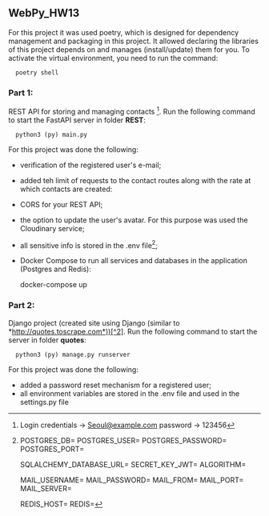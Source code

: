 ##  WebPy_HW13

For this project it was used poetry, which is designed for dependency management and packaging in this project. It 
allowed declaring the libraries of this project depends on and manages (install/update) them for you. To activate 
the virtual environment, you need to run the command:

      poetry shell

### Part 1:
REST API for storing and managing contacts [^1]. Run the following command to start the FastAPI server in folder **REST**:

      python3 (py) main.py

For this project was done the following:
- verification of the registered user's e-mail;
- added teh limit of requests to the contact routes along with the rate at which contacts are created:
- CORS for your REST API;
- the option to update the user's avatar. For this purpose was used the Cloudinary service;
- all sensitive info is stored in the .env file[^3];
- Docker Compose to run all services and databases in the application (Postgres and Redis):

    docker-compose up


### Part 2:
Django project (created site using Django (similar to *http://quotes.toscrape.com*))[^2]. Run the following command to start the server in folder **quotes**:

      python3 (py) manage.py runserver

For this project was done the following:
- added a password reset mechanism for a registered user; 
- all environment variables are stored in the .env file and used in the settings.py file


[^1]: Login credentials -> Seoul@example.com
      password -> 123456

[^2]: Login -> Japan, 
      Password -> Seoul2023!

[^3]: POSTGRES_DB=
    POSTGRES_USER=
    POSTGRES_PASSWORD=
    POSTGRES_PORT=
    
    SQLALCHEMY_DATABASE_URL=
    SECRET_KEY_JWT=
    ALGORITHM=
    
    MAIL_USERNAME=
    MAIL_PASSWORD=
    MAIL_FROM=
    MAIL_PORT=
    MAIL_SERVER=
    
    REDIS_HOST=
    REDIS=